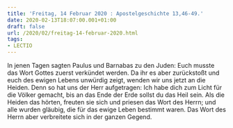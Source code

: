 ```yaml
---
title: 'Freitag, 14 Februar 2020 : Apostelgeschichte 13,46-49.'
date: 2020-02-13T18:07:00.001+01:00
draft: false
url: /2020/02/freitag-14-februar-2020.html
tags: 
- LECTIO
---
```


In jenen Tagen sagten Paulus und Barnabas zu den Juden: Euch musste das Wort Gottes zuerst verkündet werden. Da ihr es aber zurückstoßt und euch des ewigen Lebens unwürdig zeigt, wenden wir uns jetzt an die Heiden. Denn so hat uns der Herr aufgetragen: Ich habe dich zum Licht für die Völker gemacht, bis an das Ende der Erde sollst du das Heil sein. Als die Heiden das hörten, freuten sie sich und priesen das Wort des Herrn; und alle wurden gläubig, die für das ewige Leben bestimmt waren. Das Wort des Herrn aber verbreitete sich in der ganzen Gegend.